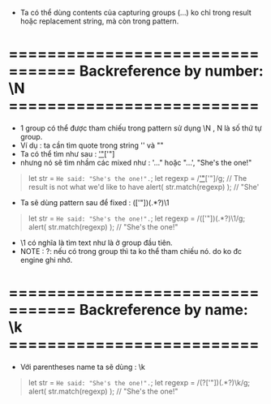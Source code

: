 - Ta có thể dùng contents của capturing groups (...) ko chỉ trong result hoặc replacement string, mà còn trong pattern.
# ================================= Backreference by number: \N ==========================
- 1 group có thể được tham chiếu trong pattern sử dụng \N , N là số thứ tự group.
- Ví dụ : ta cần tìm quote trong string '' và ""
- Ta có thể tìm như sau : ['"](.*?)['"]
- nhưng nó sẽ tìm nhầm các mixed như : '..." hoặc "...', "She's the one!"

> let str = `He said: "She's the one!".`;
> let regexp = /['"](.*?)['"]/g;
> // The result is not what we'd like to have
> alert( str.match(regexp) ); // "She'

- Ta sẽ dùng pattern sau để fixed : (['"])(.*?)\1

> let str = `He said: "She's the one!".`;
> let regexp = /(['"])(.*?)\1/g;
> alert( str.match(regexp) ); // "She's the one!"


- \1 có nghĩa là tìm text như là ở group đầu tiên.
- NOTE : ?: nếu có trong group thì ta ko thể tham chiếu nó. do ko đc engine ghi nhớ.




# ================================= Backreference by name: \k<name> ==========================
- Với parentheses name ta sẽ dùng : \k<name>

> let str = `He said: "She's the one!".`;
> let regexp = /(?<quote>['"])(.*?)\k<quote>/g;
> alert( str.match(regexp) ); // "She's the one!"

